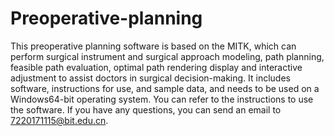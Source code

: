 # Preoperative-planning
  This preoperative planning software is based on the MITK, which can perform surgical instrument and surgical approach modeling, path planning, feasible path evaluation, optimal path rendering display and interactive adjustment to assist doctors in surgical decision-making. 
  It includes software, instructions for use, and sample data, and needs to be used on a Windows64-bit operating system. You can refer to the instructions to use the software. 
  If you have any questions, you can send an email to 7220171115@bit.edu.cn.
